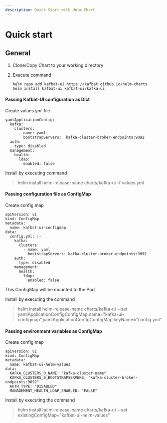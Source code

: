 ```yaml
---
description: Quick Start with Helm Chart
---
```


# Quick start

## General

1. Clone/Copy Chart to your working directory
2.  Execute command

    ```
    helm repo add kafbat-ui https://kafbat.github.io/helm-charts
    helm install kafbat-ui kafbat-ui/kafka-ui
    ```

#### Passing Kafbat-UI configuration as Dict

Create values.yml file

```
yamlApplicationConfig:
  kafka:
    clusters:
      - name: yaml
        bootstrapServers:  kafka-cluster-broker-endpoints:9092
  auth:
    type: disabled
  management:
    health:
      ldap:
        enabled: false
```

Install by executing command

> helm install helm-release-name charts/kafka-ui -f values.yml

#### Passing configuration file as ConfigMap

Create config map

```
apiVersion: v1
kind: ConfigMap
metadata:
  name: kafbat-ui-configmap
data:
  config.yml: |-
    kafka:
      clusters:
        - name: yaml
          bootstrapServers: kafka-cluster-broker-endpoints:9092
    auth:
      type: disabled
    management:
      health:
        ldap:
          enabled: false
```

This ConfigMap will be mounted to the Pod

Install by executing the command

> helm install helm-release-name charts/kafka-ui --set yamlApplicationConfigConfigMap.name="kafka-ui-configmap",yamlApplicationConfigConfigMap.keyName="config.yml"

#### Passing environment variables as ConfigMap

Create config map

```
apiVersion: v1
kind: ConfigMap
metadata:
  name: kafbat-ui-helm-values
data:
  KAFKA_CLUSTERS_0_NAME: "kafka-cluster-name"
  KAFKA_CLUSTERS_0_BOOTSTRAPSERVERS: "kafka-cluster-broker-endpoints:9092"
  AUTH_TYPE: "DISABLED"
  MANAGEMENT_HEALTH_LDAP_ENABLED: "FALSE" 
```

Install by executing the command

> helm install helm-release-name charts/kafka-ui --set existingConfigMap="kafbat-ui-helm-values"
